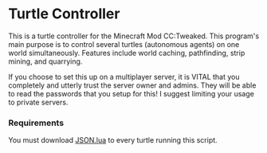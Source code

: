 # Turtle Controller
This is a turtle controller for the Minecraft Mod CC:Tweaked. This program's main purpose is to control several turtles (autonomous agents) on one world simultaneously. Features include world caching, pathfinding, strip mining, and quarrying.

If you choose to set this up on a multiplayer server, it is VITAL that you completely and utterly trust the server owner and admins. They will be able to read the passwords that you setup for this! I suggest limiting your usage to private servers.


### Requirements
You must download [JSON.lua](https://regex.info/blog/lua/json) to every turtle running this script.